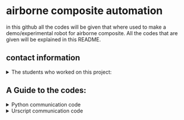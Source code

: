 # airborne composite automation

in this github all the codes will be given that where used to make a demo/experimental robot for airborne composite. All the codes that are given will be explained in this README.

## contact information
<details>
<summary> The students who worked on this project: </summary>

| Name:            |
|------------------|
| Jort Leroij      |
| Joël Bruinvels   |
| Ixent Cornella   |
| Guillermo Forcén |

</details>

## A Guide to the codes:

<details>
<summary> Python communication code </summary>
  
  This is a code written in python and runs on the PC used as host. This code waits for a connection from the UR. When it gets a connection it reads the ply ID send to it from the UR. Then it runs the code for the camera which analyses the ply's placed on the table and returns the real coördinates of where the ply is to be found and an error code if the ply is defect or can not be found. The PC sends this data to the UR and wait for a verification back. When received it waits for a message to activate the sucker end tool.

> This code is not completed yet and will be updated until the end of the project. The PC should also exchange communication with a PLC and Festo controller to control the vacuüm cups of the tool end.
---

</details>

<details>
<summary> Urscript communication code </summary>
  This is a code written in urscript and runs on the universal robot which is used as a client. This code moves to the start location, it sends message and a ply ID to the PC. It then waits for coördinates and error code to be send back. If received it sends a verification back that this went succesfully. then it moves the robot to the location of the ply, when done it sends a message to the PC to activate the sucker system. Then it waits a while and moves the ply to the place where the composite is to be build.

> This code is not completed yet and will be updated until the end of the project
---
  
</details>
